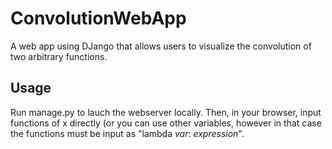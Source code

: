 # ConvolutionWebApp
A web app using DJango that allows users to visualize the convolution of two arbitrary functions.

## Usage
Run manage.py to lauch the webserver locally. Then, in your browser, input functions of x directly 
(or you can use other variables, however in that case the functions must be input as "lambda *var*: *expression*".

